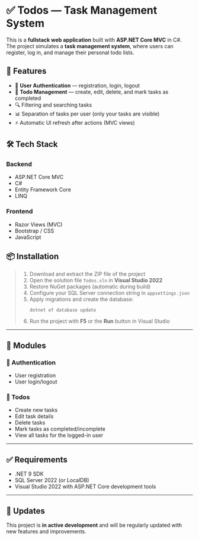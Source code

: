 # ✅ Todos — Task Management System  

This is a **fullstack web application** built with **ASP.NET Core MVC** in C#.  
The project simulates a **task management system**, where users can register, log in, and manage their personal todo lists.  

## 🚀 Features  

- 👤 **User Authentication** — registration, login, logout  
- 📝 **Todo Management** — create, edit, delete, and mark tasks as completed  
- 🔍 Filtering and searching tasks  
- 📊 Separation of tasks per user (only your tasks are visible)  
- ⚡ Automatic UI refresh after actions (MVC views)  

## 🛠 Tech Stack  

### Backend  
- ASP.NET Core MVC  
- C#  
- Entity Framework Core  
- LINQ  

### Frontend  
- Razor Views (MVC)  
- Bootstrap / CSS  
- JavaScript  

## 📦 Installation  

> 1. Download and extract the ZIP file of the project  
> 2. Open the solution file `Todos.sln` in **Visual Studio 2022**  
> 3. Restore NuGet packages (automatic during build)  
> 4. Configure your SQL Server connection string in `appsettings.json`  
> 5. Apply migrations and create the database:  
>    ```bash
>    dotnet ef database update
>    ```  
> 6. Run the project with **F5** or the **Run** button in Visual Studio  

---

## 📂 Modules  

### 👤 Authentication  
- User registration  
- User login/logout  

### 📝 Todos  
- Create new tasks  
- Edit task details  
- Delete tasks  
- Mark tasks as completed/incomplete  
- View all tasks for the logged-in user  

---

## ✅ Requirements  
- .NET 9 SDK  
- SQL Server 2022 (or LocalDB)  
- Visual Studio 2022 with ASP.NET Core development tools  

---

## 🔄 Updates  
This project is **in active development** and will be regularly updated with new features and improvements.  
